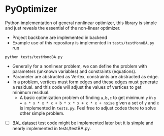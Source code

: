# PyOptimizer
Python implementation of general nonlinear optimizer, this library is simple and just reveals the essential of the non-linear optimizer.

* Project backbone are implemented in backend
* Example use of this repository is implemented in `tests/testMonoBA.py` run
```shell script
python tests/testMonoBA.py
```
  * Generally for a nonlinear problem, we can define the problem with parameters (unknown variables) and constraints (equations).
  * Parameter are abstracted as Vertex, constraints are abstracted as edge. 
  * In a problem, vertices must form edges and these edges must generate a residual. and this code will adjust the values of vertices to get minimum residual.
    * A basic optimization problem of finding `a,b,c` to get minimum `y` in  `y = a * x * x * x + b * x * x + c * x + noise` given a set of `y` and `x` is implemented in `tests.py`. Feel free to adjust codes there to solve other simple problem.
    
- [ ]  [BAL dataset][1] test code might be implemented later but it is simple and nearly implemented in tests/testBA.py.


[1]: http://grail.cs.washington.edu/projects/bal/